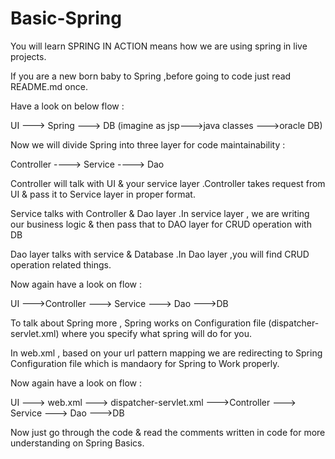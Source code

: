 # Basic-Spring
You will learn SPRING IN ACTION means how we are using spring in live projects.

If you are a new born baby to Spring ,before going to code just read README.md once.

Have a look on below flow :

UI ---> Spring ---> DB (imagine as jsp--->java classes --->oracle DB)

Now we will divide Spring into three layer for code maintainability : 

Controller ----> Service ----> Dao

Controller will talk with UI & your service layer .Controller takes request from UI & pass it to Service layer in proper format.

Service talks with Controller & Dao layer .In service layer , we are writing our business logic & then pass that to DAO layer for CRUD operation with DB
 
Dao layer talks with service & Database .In Dao layer ,you will find CRUD operation related things.

Now again have a look on flow :

UI --->Controller ---> Service ---> Dao --->DB

To talk about Spring more , Spring works on Configuration file (dispatcher-servlet.xml) where you specify what spring will do for you.

In web.xml , based on your url pattern mapping we are redirecting to Spring Configuration file which is mandaory for Spring to Work properly.

Now again have a look on flow :

UI ---> web.xml ---> dispatcher-servlet.xml --->Controller ---> Service ---> Dao --->DB

Now just go through the code & read the comments written in code for more understanding on Spring Basics. 


